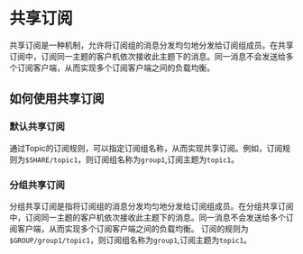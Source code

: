 # 共享订阅
共享订阅是一种机制，允许将订阅组的消息分发均匀地分发给订阅组成员。在共享订阅中，订阅同一主题的客户机依次接收此主题下的消息。同一消息不会发送给多个订阅客户端，从而实现多个订阅客户端之间的负载均衡。

## 如何使用共享订阅
### 默认共享订阅
通过Topic的订阅规则，可以指定订阅组名称，从而实现共享订阅。例如，订阅规则为`$SHARE/topic1`，则订阅组名称为`group1`,订阅主题为`topic1`。
### 分组共享订阅  
分组共享订阅是指将订阅组的消息分发均匀地分发给订阅组成员。在分组共享订阅中，订阅同一主题的客户机依次接收此主题下的消息。同一消息不会发送给多个订阅客户端，从而实现多个订阅客户端之间的负载均衡。
订阅的规则为`$GROUP/group1/topic1`，则订阅组名称为`group1`,订阅主题为`topic1`。
